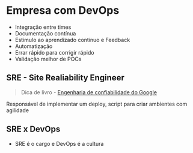 # Empresa com DevOps

- Integração entre times
- Documentação contínua
- Estimulo ao aprendizado contínuo e Feedback
- Automatização
- Errar rápido para corrigir rápido
- Validação melhor de POCs

## SRE - Site Realiability Engineer

> Dica de livro - [Engenharia de confiabilidade do Google](https://novatec.com.br/livros/reliability-engineering/)

Responsável de implementar um deploy, script para criar ambientes com agilidade

## SRE x DevOps

- SRE é o cargo e DevOps é a cultura
